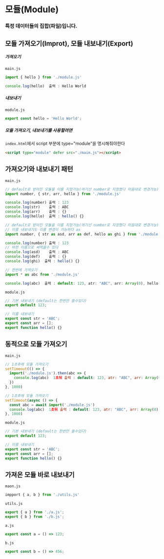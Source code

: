 # 모듈(Module)

### 특정 데이터들의 집합(파일)입니다.

## 모듈 가져오기(Improt), 모듈 내보내기(Export)

##### 가져오기

`main.js`

```javascript
import { hello } from './module.js'

console.log(hello)  출력 : Hello World
```

##### 내보내기

`module.js`

```javascript
export const hello = 'Hello World';
```

##### 모듈 가져오기, 내보내기를 사용할려면

`index.html`에서 script 부분에 type="module"을 명시해줘야한다

```html
<script type="module" defer src="./maim.js"></script>
```

## 가져오기와 내보내기 패턴

`main.js`

```javascript
// default로 받아진 모듈을 이름 지정가능(여기선 number로 지정했다 마음대로 변경가능)
import number, { str, arr, hello } from './module.js'

console.log(number) 출력 : 123
console.log(str)    출력 : ABC
console.log(arr)    출력 : {}
console.log(hello)  출력 : hello() {}
```

```javascript
// default로 받아진 모듈을 이름 지정가능(여기선 number로 지정했다 마음대로 변경가능)
// 이름 내보내기도 이름 변경이 가능하다 as
import number, { str as asd, arr as def, hello as ghi } from './module.js'

console.log(number) 출력 : 123
// 바뀐 이름으로 써먹을수 있다
console.log(asd)    출력 : ABC
console.log(def)    출력 : {}
console.log(ghi)  출력 : hello() {}
```

```javascript
// 한번에 가져오기
import * as abc from './module.js'

console.log(abc)  출력 : default: 123, atr: "ABC", arr: Array(0), hello: hello() (배열로 담겨져있다)
```

`module.js`

```javascript
// 기본 내보내기 (default는 한번만 쓸수있다)
export default 123;

// 이름 내보내기
export const str = 'ABC';
export const arr = [];
export function hello() {}
```

## 동적으로 모듈 가져오기

`main.js`

```javascript
// 1초후에 모듈 가져오기
setTimeout(() => {
  import('./module.js').then(abc => {
    console.log(abc)  1초뒤 출력 : default: 123, atr: "ABC", arr: Array(0), hello: hello() (배열로 담겨져있다)
  })
}, 1000)
```

```javascript
// 1초후에 모듈 가져오기
setTimeout(async () => {
  const abc = await import('./module.js')
  console.log(abc)  1초뒤 출력 : default: 123, atr: "ABC", arr: Array(0), hello: hello() (배열로 담겨져있다)
}, 1000)
```

`module.js`

```javascript
// 기본 내보내기 (default는 한번만 쓸수있다)
export default 123;

// 이름 내보내기
export const str = 'ABC';
export const arr = [];
export function hello() {}
```

## 가져온 모듈 바로 내보내기

`maon.js`

```javascript
impport { a, b } from './utils.js'
```

`utils.js`

```javascript
export { a } from './a.js';
export { b } from './b.js';
```

`a.js`

```javascript
export const a = () => 123;
```

`b.js`

```javascript
export const b = () => 456;
```
